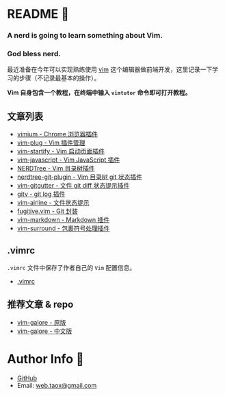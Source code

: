 # README 📑

### **A nerd is going to learn something about Vim.**

### **God bless nerd.**

最近准备在今年可以实现熟练使用 [vim](https://www.vim.org) 这个编辑器做前端开发，这里记录一下学习的步骤（不记录最基本的操作）。

**Vim 自身包含一个教程，在终端中输入 `vimtutor` 命令即可打开教程。**

## 文章列表

* [vimium - Chrome 浏览器插件](./documents/vimium.md)
* [vim-plug - Vim 插件管理](./documents/vim-plug.md)
* [vim-startify - Vim 启动页面插件](./documents/vim-startify.md)
* [vim-javascript - Vim JavaScript 插件](./documents/vim-javascript.md)
* [NERDTree - Vim 目录树插件](./documents/nerdtree.md)
* [nerdtree-git-plugin - Vim 目录树 git 状态插件](./documents/nerdtree-git-plugin.md)
* [vim-gitgutter - 文件 git diff 状态提示插件](./documents/vim-gitgutter.md)
* [gitv - git log 插件](./documents/gitv.md)
* [vim-airline - 文件状态提示](./documents/vim-airline.md)
* [fugitive.vim - Git 封装](./documents/fugitive.vim.md)
* [vim-markdown - Markdown 插件](./documents/vim-markdown.md)
* [vim-surround - 包裹符号处理插件](./documents/vim-surround.md)

## .vimrc

`.vimrc` 文件中保存了作者自己的 `Vim` 配置信息。

* [.vimrc](./.vimrc)


## 推荐文章 & repo

* [vim-galore - 原版](https://github.com/mhinz/vim-galore)
* [vim-galore - 中文版](https://github.com/wsdjeg/vim-galore-zh_cn)

# Author Info 🦉

* [GitHub](https://github.com/Tao-Quixote)
* Email: <web.taox@gmail.com>

